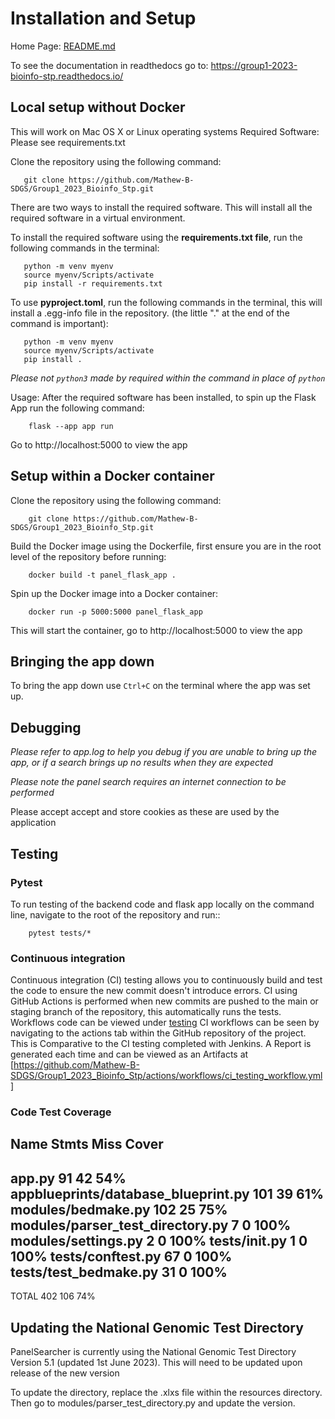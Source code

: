 # Installation and Setup

Home Page: [README.md](/README.md)

To see the documentation in readthedocs go to: https://group1-2023-bioinfo-stp.readthedocs.io/

## Local setup without Docker

This will work on Mac OS X or Linux operating systems
Required Software: Please see requirements.txt

Clone the repository using the following command:

```
   git clone https://github.com/Mathew-B-SDGS/Group1_2023_Bioinfo_Stp.git
```

There are two ways to install the required software. This will install all the required software in a virtual environment.

To install the required software using the **requirements.txt file**, run the following commands in the terminal:

```
   python -m venv myenv
   source myenv/Scripts/activate
   pip install -r requirements.txt
```

To use **pyproject.toml**, run the following commands in the terminal, this will install a .egg-info file in the repository. (the little "." at the end of the command is important):

```
   python -m venv myenv
   source myenv/Scripts/activate
   pip install .
```

*Please not ```python3``` made by required within the command in place of ```python```*

Usage: After the required software has been installed, to spin up the Flask App run the following command:

  ```
      flask --app app run
  ```

Go to http://localhost:5000 to view the app


## Setup within a Docker container


Clone the repository using the following command:

```
    git clone https://github.com/Mathew-B-SDGS/Group1_2023_Bioinfo_Stp.git
```

Build the Docker image using the Dockerfile, first ensure you are in the root level of the repository before running:

```
    docker build -t panel_flask_app .
```

Spin up the Docker image into a Docker container:

```
    docker run -p 5000:5000 panel_flask_app
```

This will start the container, go to http://localhost:5000 to view the app

## Bringing the app down

To bring the app down use ```Ctrl+C``` on the terminal where the app was set up.

## Debugging

*Please refer to app.log to help you debug if you are unable to bring up the app, or if a search brings up no results when they are expected*

*Please note the panel search requires an internet connection to be performed*

Please accept accept and store cookies as these are used by the application

## Testing 
### Pytest

To run testing of the backend code and flask app locally on the command line, navigate to the root of the repository and run::

```
    pytest tests/*
```

### Continuous integration

Continuous integration (CI) testing allows you to continuously build and test the code to ensure the new commit doesn't introduce errors. 
CI using GitHub Actions is performed when new commits are pushed to the main or staging branch of the repository, 
this automatically runs the tests. Workflows code can be viewed under [testing](./.github/workflows/ci_testing_workflow.yml) CI workflows can be seen by navigating to the actions tab within the GitHub repository of the project. This is Comparative to the CI testing completed with Jenkins. A Report is generated each time and can be viewed as an Artifacts at [https://github.com/Mathew-B-SDGS/Group1_2023_Bioinfo_Stp/actions/workflows/ci_testing_workflow.yml]

### Code Test Coverage

Name                                  Stmts   Miss  Cover
---------------------------------------------------------
app.py                                   91     42    54%
appblueprints/database_blueprint.py     101     39    61%
modules/bedmake.py                      102     25    75%
modules/parser_test_directory.py          7      0   100%
modules/settings.py                       2      0   100%
tests/__init__.py                         1      0   100%
tests/conftest.py                        67      0   100%
tests/test_bedmake.py                    31      0   100%
---------------------------------------------------------
TOTAL                                   402    106    74%

## Updating the National Genomic Test Directory

PanelSearcher is currently using the National Genomic Test Directory Version 5.1 (updated 1st June 2023). This will need to be updated upon release of the new version

To update the directory, replace the .xlxs file within the resources directory.
Then go to modules/parser_test_directory.py and update the version.


